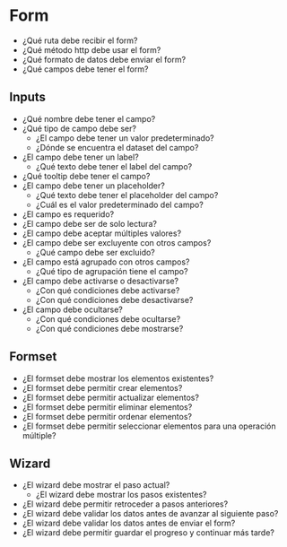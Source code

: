 # Form

- ¿Qué ruta debe recibir el form?
- ¿Qué método http debe usar el form?
- ¿Qué formato de datos debe enviar el form?
- ¿Qué campos debe tener el form?

## Inputs

- ¿Qué nombre debe tener el campo?
- ¿Qué tipo de campo debe ser?
  - ¿El campo debe tener un valor predeterminado?
  - ¿Dónde se encuentra el dataset del campo?
- ¿El campo debe tener un label?
  - ¿Qué texto debe tener el label del campo?
- ¿Qué tooltip debe tener el campo?
- ¿El campo debe tener un placeholder?
  - ¿Qué texto debe tener el placeholder del campo?
  - ¿Cuál es el valor predeterminado del campo?
- ¿El campo es requerido?
- ¿El campo debe ser de solo lectura?
- ¿El campo debe aceptar múltiples valores?
- ¿El campo debe ser excluyente con otros campos?
  - ¿Qué campo debe ser excluido?
- ¿El campo está agrupado con otros campos?
  - ¿Qué tipo de agrupación tiene el campo?
- ¿El campo debe activarse o desactivarse?
  - ¿Con qué condiciones debe activarse?
  - ¿Con qué condiciones debe desactivarse?
- ¿El campo debe ocultarse?
  - ¿Con qué condiciones debe ocultarse?
  - ¿Con qué condiciones debe mostrarse?

## Formset

- ¿El formset debe mostrar los elementos existentes?
- ¿El formset debe permitir crear elementos?
- ¿El formset debe permitir actualizar elementos?
- ¿El formset debe permitir eliminar elementos?
- ¿El formset debe permitir ordenar elementos?
- ¿El formset debe permitir seleccionar elementos para una operación múltiple?

## Wizard

- ¿El wizard debe mostrar el paso actual?
    - ¿El wizard debe mostrar los pasos existentes?
- ¿El wizard debe permitir retroceder a pasos anteriores?
- ¿El wizard debe validar los datos antes de avanzar al siguiente paso?
- ¿El wizard debe validar los datos antes de enviar el form?
- ¿El wizard debe permitir guardar el progreso y continuar más tarde?
